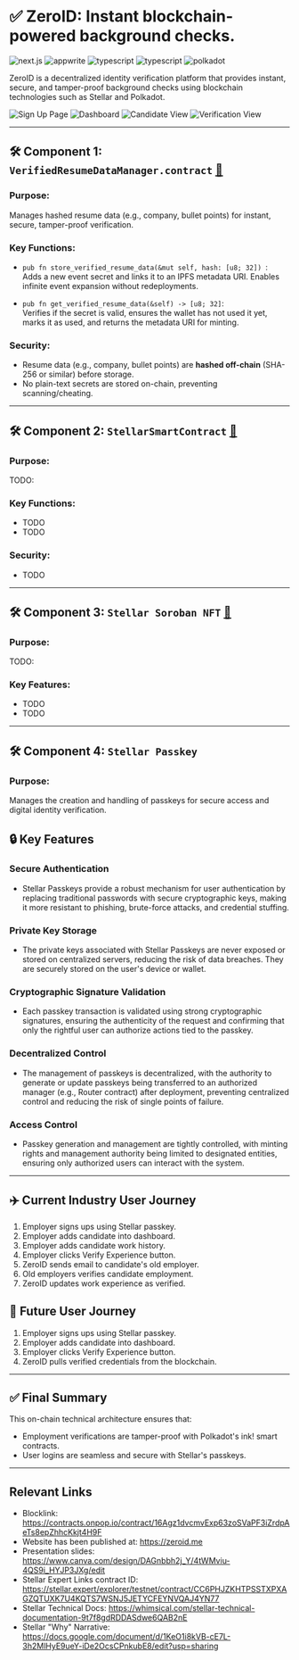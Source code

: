 # ✅ ZeroID: Instant blockchain-powered background checks.

<div>
    <img src="https://img.shields.io/badge/-Next_JS-black?style=for-the-badge&logoColor=white&logo=react&color=61DAFB" alt="next.js" />
    <img src="https://img.shields.io/badge/-Appwrite-black?style=for-the-badge&logoColor=white&logo=appwrite&color=FD366E" alt="appwrite" />
    <img src="https://img.shields.io/badge/-Typescript-black?style=for-the-badge&logoColor=white&logo=typescript&color=3178C6" alt="typescript" />
    <img src="https://img.shields.io/badge/-Refine-black?style=for-the-badge&logoColor=white&logo=refine&color=3178C6" alt="typescript" />
    <img src="https://img.shields.io/badge/-Polkadot-black?style=for-the-badge&logoColor=white&logo=polkadot&color=FD366E" alt="polkadot" />


  </div>

ZeroID is a decentralized identity verification platform that provides instant, secure, and tamper-proof background checks using blockchain technologies such as Stellar and Polkadot. 

![Sign Up Page](https://i.imgur.com/k9DcuQB.png)
![Dashboard](https://i.imgur.com/ltd8LbX.png)
![Candidate View](https://i.imgur.com/PwIuMN1.png)
![Verification View](https://i.imgur.com/ilv8k9a.png)

---

## 🛠 Component 1: `VerifiedResumeDataManager.contract` [🔗](https://contracts.onpop.io/contract/16Agz1dvcmvExp63zoSVaPF3iZrdpAeTs8epZhhcKkjt4H9F)

### Purpose:
Manages hashed resume data (e.g., company, bullet points) for instant, secure, tamper-proof verification.

### Key Functions:
- `pub fn store_verified_resume_data(&mut self, hash: [u8; 32]) `:  
  Adds a new event secret and links it to an IPFS metadata URI. Enables infinite event expansion without redeployments.

- `pub fn get_verified_resume_data(&self) -> [u8; 32]`:  
  Verifies if the secret is valid, ensures the wallet has not used it yet, marks it as used, and returns the metadata URI for minting.

### Security:
- Resume data (e.g., company, bullet points) are **hashed off-chain** (SHA-256 or similar) before storage.
- No plain-text secrets are stored on-chain, preventing scanning/cheating.

---

## 🛠 Component 2: `StellarSmartContract` [🔗]()

### Purpose:
TODO:

### Key Functions:
- TODO
- TODO

### Security:
- TODO

---
## 🛠 Component 3: `Stellar Soroban NFT` [🔗]()

### Purpose:
TODO:

### Key Features:
- TODO
- TODO

---

## 🛠 Component 4: `Stellar Passkey`

### Purpose:
Manages the creation and handling of passkeys for secure access and digital identity verification.

## 🔒 Key Features

### **Secure Authentication**
- Stellar Passkeys provide a robust mechanism for user authentication by replacing traditional passwords with secure cryptographic keys, making it more resistant to phishing, brute-force attacks, and credential stuffing.

### **Private Key Storage**
   - The private keys associated with Stellar Passkeys are never exposed or stored on centralized servers, reducing the risk of data breaches. They are securely stored on the user's device or wallet.

### **Cryptographic Signature Validation**
   - Each passkey transaction is validated using strong cryptographic signatures, ensuring the authenticity of the request and confirming that only the rightful user can authorize actions tied to the passkey.

### **Decentralized Control**
   - The management of passkeys is decentralized, with the authority to generate or update passkeys being transferred to an authorized manager (e.g., Router contract) after deployment, preventing centralized control and reducing the risk of single points of failure.

### **Access Control**
   - Passkey generation and management are tightly controlled, with minting rights and management authority being limited to designated entities, ensuring only authorized users can interact with the system.

---
## ✈️ Current Industry User Journey

1. Employer signs ups using Stellar passkey.
2. Employer adds candidate into dashboard.
3. Employer adds candidate work history.
4. Employer clicks Verify Experience button.
5. ZeroID sends email to candidate's old employer.
6. Old employers verifies candidate employment.
7. ZeroID updates work experience as verified.

## 🚀 Future User Journey
1. Employer signs ups using Stellar passkey.
2. Employer adds candidate into dashboard.
3. Employer clicks Verify Experience button.
4. ZeroID pulls verified credentials from the blockchain.
---

## ✅ Final Summary

This on-chain technical architecture ensures that:
- Employment verifications are tamper-proof with Polkadot's ink! smart contracts. 
- User logins are seamless and secure with Stellar's passkeys.

---
## Relevant Links

- Blocklink: https://contracts.onpop.io/contract/16Agz1dvcmvExp63zoSVaPF3iZrdpAeTs8epZhhcKkjt4H9F
- Website has been published at: https://zeroid.me
- Presentation slides: https://www.canva.com/design/DAGnbbh2j_Y/4tWMviu-4QS9i_HYJP3JXg/edit
- Stellar Expert Links contract ID: https://stellar.expert/explorer/testnet/contract/CC6PHJZKHTPSSTXPXAGZQTUXK7U4KQTS7WSNJ5JETYCFEYNVQAJ4YN77
- Stellar Technical Docs: https://whimsical.com/stellar-technical-documentation-9t7f8gdRDDASdwe6QAB2nE
- Stellar "Why" Narrative: https://docs.google.com/document/d/1KeO1i8kVB-cE7L-3h2MlHyE9ueY-iDe2OcsCPnkubE8/edit?usp=sharing

